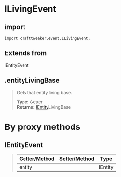 # ILivingEvent

## import
`import crafttweaker.event.ILivingEvent;`

## Extends from
IEntityEvent

## .entityLivingBase
> Gets that entity living base.
>
> **Type:** Getter  
> **Returns:** [IEntity](/CraftTweaker/Vanilla/Entities/IEntity.md)LivingBase

# By proxy methods

## IEntityEvent
> | Getter/Method   | Setter/Method     | Type                  |
> |-----------------|-------------------|-----------------------|
> | entity          |                   | IEntity               |